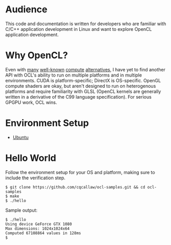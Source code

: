 # Audience
This code and documentation is written for developers who are familiar with C/C++ application development in Linux and want to explore OpenCL application development.

# Why OpenCL?

Even with [many](https://github.com/Erkaman/vulkan_minimal_compute) [well-known](https://www.khronos.org/opengl/wiki/Compute_Shader) [compute](https://docs.microsoft.com/en-us/windows/desktop/direct3d11/direct3d-11-advanced-stages-compute-shader) [alternatives](https://developer.nvidia.com/cuda-zone), I have yet to find another API with OCL's ability to run on multiple platforms and in multiple environments. CUDA is platform-specific; DirectX is OS-specific. OpenGL compute shaders are okay, but aren't designed to run on heterogenous platforms and require familiarity with GLSL (OpenCL kernels are generally written in a derivative of the C99 language specification). For serious GPGPU work, OCL wins.

# Environment Setup

* [Ubuntu](docs/setup/ubuntu.md)

# Hello World

Follow the environment setup for your OS and platform, making sure to include the verification step.

```
$ git clone https://github.com/cqcallaw/ocl-samples.git && cd ocl-samples
$ make
$ ./hello
```

Sample output:

```
$ ./hello
Using device GeForce GTX 1080
Max dimensions: 1024x1024x64
Computed 67108864 values in 128ms
$
```
